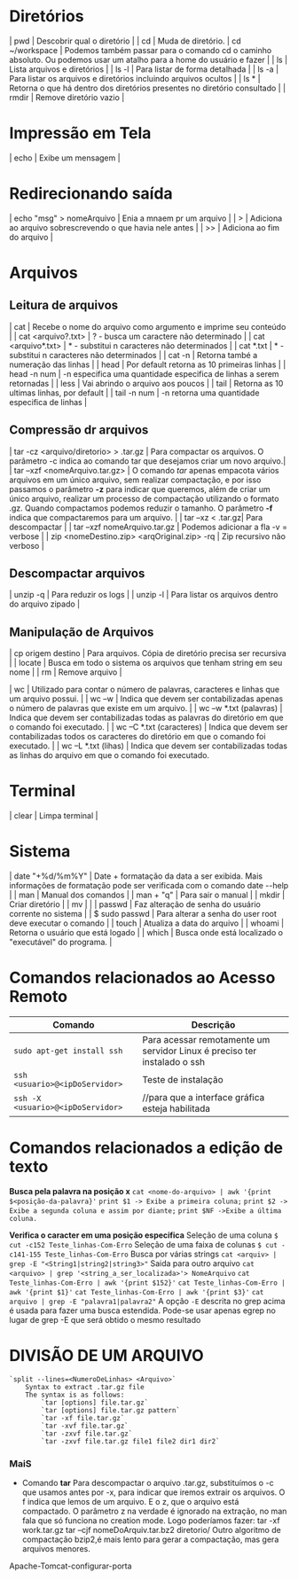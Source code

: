 # Diretórios
| pwd                       | Descobrir qual o diretório        |
| cd                        | Muda de diretório.
| cd ~/workspace            | Podemos também passar para o comando cd o caminho absoluto. Ou podemos usar um atalho para a home do usuário e fazer |
| ls                        | Lista arquivos e diretórios                                               |
| ls -l                     | Para listar de forma detalhada                                            |
| ls -a                     | Para listar os arquivos e diretórios incluindo arquivos ocultos           |
| ls *                      | Retorna o que há dentro dos diretórios presentes no diretório consultado  |
| rmdir                     | Remove diretório vazio            | 


# Impressão em Tela
| echo                      | Exibe um mensagem                 | 

# Redirecionando saída
| echo "msg" > nomeArquivo  | Enia a mnaem pr um arquivo        |
| >                         | Adiciona ao arquivo sobrescrevendo o que havia nele antes |
| >>                        | Adiciona ao fim do arquivo |


# Arquivos 

##  Leitura de arquivos
| cat <arq>                 | Recebe o nome do arquivo como argumento e imprime seu conteúdo | 
| cat <arquivo?.txt>        | ? - busca um caractere não determinado  |
| cat <arquivo*.txt>        | * - substitui n caracteres não determinados  |
| cat *.txt                 |  * - substitui n caracteres não determinados |
| cat <arquivo> -n          | Retorna també a numeração das linhas |
| head <arquivo>            | Por default retorna as 10 primeiras linhas                                |
| head <arquivo> -n num     | -n especifica uma quantidade especifica de linhas a serem retornadas      |
| less                      | Vai abrindo o arquivo aos poucos                                          |
| tail <arquivo>            | Retorna as 10 ultimas linhas, por default |
| tail <arquivo> -n num     | -n retorna uma quantidade especifica de linhas |


## Compressão dr arquivos
| tar -cz <arquivo/diretorio> > <novoarquivo>.tar.gz | Para compactar os arquivos. O parâmetro -c indica ao comando tar que desejamos criar um novo arquivo.|
| tar –xzf <nomeArquivo.tar.gz> | O comando _tar_ apenas empacota vários arquivos em um único arquivo, sem realizar compactação, e por isso passamos o parâmetro **-z** para indicar que queremos, além de criar um único arquivo, realizar um processo de compactação utilizando o formato .gz. Quando compactamos podemos reduzir o tamanho. O parâmetro **-f** indica que compactaremos para um arquivo. |
| tar –xz < <nomeArquivo>.tar.gz| Para descompactar                                 |
| tar –xzf nomeArquivo.tar.gz   | Podemos adicionar a fla -v = verbose              |
| zip <nomeDestino.zip> <arqOriginal.zip> -rq | Zip recursivo não verboso           | 

## Descompactar arquivos
| unzip -q                      | Para reduzir os logs                              |
| unzip -l                      | Para listar os arquivos dentro do arquivo zipado  |


## Manipulação de Arquivos
| cp origem destino         | Para arquivos. Cópia de diretório precisa ser recursiva | 
| locate <string>           | Busca em todo o sistema os arquivos que tenham string em seu nome     |
| rm                        | Remove arquivo                    |

| wc                            | Utilizado para contar o número de palavras, caracteres e linhas que um arquivo possui.    |
| wc –w                         | Indica que devem ser contabilizadas apenas o número de palavras que existe em um arquivo. |
| wc –w *.txt  (palavras)       | Indica que devem ser contabilizadas todas as palavras do diretório em que o comando foi executado. |
| wc –C *.txt  (caracteres)      | Indica que devem ser contabilizadas todos os caracteres do diretório em que o comando foi executado. |
| wc –L *.txt  (lihas)           | Indica que devem ser contabilizadas todas as linhas do arquivo em que o comando foi executado.


# Terminal
| clear                     | Limpa terminal                    |


# Sistema
| date "+%d/%m%Y"           | Date + formatação da data a ser exibida. Mais informações de formatação pode ser verificada com o comando date --help |
| man <cmd>                 | Manual dos comandos               |
| man + "q"                 | Para sair o manual                |
| mkdir                     | Criar diretório                   | 
| mv <origem> <destino>     |                                   |
| passwd                    | Faz alteração de senha do usuário corrente no sistema     |
| $  sudo passwd            | Para alterar a senha do user root deve executar o comando |
| touch <arquivo>               | Atualiza a data do arquivo                            |
| whoami                        | Retorna o usuário que está logado                     |
| which <programa>              | Busca onde está localizado o "executável" do programa. | 


# **Comandos relacionados ao Acesso Remoto**
| Comando                           | Descrição|
|---------                          | ---------|
| `sudo apt-get install ssh`        | Para acessar remotamente um servidor Linux é preciso ter instalado o ssh | 
| `ssh <usuario>@<ipDoServidor>`    | Teste de instalação | 
| `ssh -X <usuario>@<ipDoServidor>` |  //para que a interface gráfica esteja habilitada  


# Comandos relacionados a edição de texto
**Busca pela palavra na posição x**
    `cat <nome-do-arquivo> | awk '{print $<posição-da-palavra}'`
        `print $1 -> Exibe a primeira coluna;`
        `print $2 -> Exibe a segunda coluna e assim por diante;`
        `print $NF ->Exibe a última coluna.`

**Verifica o caracter em uma posição especifica**
    Seleção de uma coluna
        `$ cut -c152 Teste_linhas-Com-Erro`
    Seleção de uma faixa de colunas
        `$ cut -c141-155 Teste_linhas-Com-Erro`
    Busca por várias strings
        `cat <arquiv> | grep -E "<String1|string2|string3>"`
    Saida para outro arquivo
        `cat <arquivo> | grep '<string_a_ser_localizada>'> NomeArquivo`
        `cat Teste_linhas-Com-Erro | awk '{print $152}'`
        `cat Teste_linhas-Com-Erro | awk '{print $1}'`
        `cat Teste_linhas-Com-Erro | awk '{print $3}'`
        `cat arquivo | grep -E "palavra1|palavra2"`
        A opção `-E` descrita no grep acima é usada para fazer uma busca estendida. 
        Pode-se usar apenas egrep no lugar de grep -E que será obtido o mesmo resultado

# **DIVISÃO DE UM ARQUIVO**
    `split --lines=<NumeroDeLinhas> <Arquivo>`
        Syntax to extract .tar.gz file
        The syntax is as follows:
            `tar [options] file.tar.gz`
            `tar [options] file.tar.gz pattern`
            `tar -xf file.tar.gz`
            `tar -xvf file.tar.gz`
            `tar -zxvf file.tar.gz`
            `tar -zxvf file.tar.gz file1 file2 dir1 dir2`

### MaiS

* Comando **tar**
Para descompactar o arquivo .tar.gz, substituímos o -c que usamos antes por -x, para indicar que iremos extrair os arquivos. 
O f indica que lemos de um arquivo. E o z, que o arquivo está compactado. 
O parâmetro z na verdade é ignorado na extração, no man fala que só funciona no creation mode. 
Logo poderíamos fazer: tar -xf work.tar.gz 
tar –cjf nomeDoArquiv.tar.bz2 diretorio/ 
Outro algoritmo de compactação bzip2,é mais lento para gerar a compactação, mas gera arquivos menores. 


Apache-Tomcat-configurar-porta